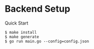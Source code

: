 # Backend Setup

Quick Start
```
$ make install
$ make generate
$ go run main.go --config=config.json

```
